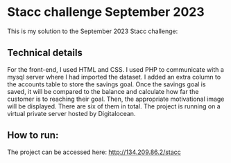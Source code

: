 # Stacc challenge September 2023

This is my solution to the September 2023 Stacc challenge:

Technical details
-
For the front-end, I used HTML and CSS. I used PHP to communicate with a mysql server where I had imported the dataset. I added an extra column to the accounts table to store the savings goal. Once the savings goal is saved, it will be compared to the balance and calculate how far the customer is to reaching their goal. Then, the appropriate motivational image will be displayed. There are six of them in total. The project is running on a virtual private server hosted by Digitalocean.


How to run:
-
The project can be accessed here: http://134.209.86.2/stacc
